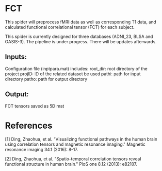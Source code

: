 # FCT

This spider will preprocess fMRI data as well as corresponding T1 data, and calculated functional correlational tensor (FCT) for each subject.

This spider is currently designed for three databases (ADNI_23, BLSA and OASIS-3). The pipeline is under progress. There will be updates afterwards.

## Inputs: 

Configuration file (inptpara.mat)
includes: 
root_dir: root directory of the project
projID: ID of the related dataset be used
pathi: path for input directory
patho: path for output directory

## Output:

FCT tensors saved as 5D mat

# References

[1] Ding, Zhaohua, et al. "Visualizing functional pathways in the human brain using correlation tensors and magnetic resonance imaging." Magnetic resonance imaging 34.1 (2016): 8-17.

[2] Ding, Zhaohua, et al. "Spatio-temporal correlation tensors reveal functional structure in human brain." PloS one 8.12 (2013): e82107.
